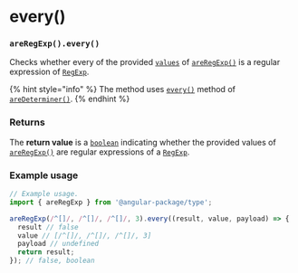 # every()

### `areRegExp().every()`

Checks whether every of the provided [`values`](./#...values-any) of [`areRegExp()`](./) is a regular expression of [`RegExp`](https://developer.mozilla.org/en-US/docs/Web/JavaScript/Reference/Global\_Objects/RegExp).

{% hint style="info" %}
The method uses [`every()`](../aredeterminer/every.md) method of [`areDeterminer()`](../aredeterminer/).
{% endhint %}

### Returns

The **return value** is a [`boolean`](https://developer.mozilla.org/en-US/docs/Web/JavaScript/Reference/Global\_Objects/Boolean) indicating whether the provided values of [`areRegExp()`](./) are regular expressions of a [`RegExp`](https://developer.mozilla.org/en-US/docs/Web/JavaScript/Reference/Global\_Objects/RegExp).

### Example usage

```typescript
// Example usage.
import { areRegExp } from '@angular-package/type';

areRegExp(/^[]/, /^[]/, /^[]/, 3).every((result, value, payload) => {
  result // false
  value // [/^[]/, /^[]/, /^[]/, 3]
  payload // undefined
  return result;
}); // false, boolean
```
